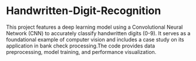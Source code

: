 # Handwritten-Digit-Recognition
This project features a deep learning model using a Convolutional Neural Network (CNN) to accurately classify handwritten digits (0-9). It serves as a foundational example of computer vision and includes a case study on its application in bank check processing.The code provides data preprocessing, model training, and performance visualization.

